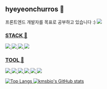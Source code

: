 ## hyeyeonchurros 🤪

프론트엔드 개발자를 목표로 공부하고 있습니다 :)
<a href="https://velog.io/@colorful-stars" target="_blank"><img src="https://img.shields.io/badge/GitHub-181717?style=flat-square&logo=GitHub&logoColor=white"/>

### STACK 🎠
<p alian='center'>
  <img src="https://img.shields.io/badge/C-A8B9CC?style=flat-square&logo=C&logoColor=white"/>
  <img src="https://img.shields.io/badge/HTML5-E34F26?style=flat-square&logo=HTML5&logoColor=white"/>
  <img src="https://img.shields.io/badge/CSS3-1572B6?style=flat-square&logo=CSS3&logoColor=white"/>
  <img src="https://img.shields.io/badge/JavaScript-F7DF1E?style=flat-square&logo=JavaScript&logoColor=white"/>
</p>

### TOOL 🎡
<p alian='center'>
  <img src="https://img.shields.io/badge/Visual Studio-5C2D91?style=flat-square&logo=Visual Studio&logoColor=white"/>
  <img src="https://img.shields.io/badge/Visual Studio Code-007ACC?style=flat-square&logo=Visual Studio Code&logoColor=white"/>
  <img src="https://img.shields.io/badge/Adobe XD-FF61F6?style=flat-square&logo=Adobe XD&logoColor=white"/>
  <img src="https://img.shields.io/badge/Notion-000000?style=flat-square&logo=Notion&logoColor=white"/>
  <img src="https://img.shields.io/badge/Slack-4A154B?style=flat-square&logo=Slack&logoColor=white"/>
  <img src="https://img.shields.io/badge/GitKraken-179287?style=flat-square&logo=GitKraken&logoColor=white"/>
</p>

![Top Langs](https://github-readme-stats.vercel.app/api/top-langs/?username=hyeyeonchurros)
![kmsbio's GitHub stats](https://github-readme-stats.vercel.app/api?username=hyeyeonchurros)
